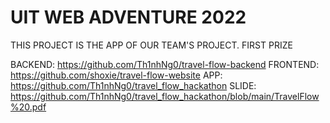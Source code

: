 # UIT WEB ADVENTURE 2022

THIS PROJECT IS THE APP OF OUR TEAM'S PROJECT. FIRST PRIZE

BACKEND: https://github.com/Th1nhNg0/travel-flow-backend
FRONTEND: https://github.com/shoxie/travel-flow-website
APP: https://github.com/Th1nhNg0/travel_flow_hackathon
SLIDE: https://github.com/Th1nhNg0/travel_flow_hackathon/blob/main/TravelFlow%20.pdf
